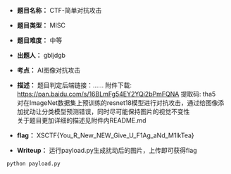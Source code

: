 * **题目名称：** CTF-简单对抗攻击

* **题目类型：** MISC

* **题目难度：** 中等

* **出题人：** gbljdgb

* **考点：**  AI图像对抗攻击

* **描述：**
题目判定后端链接：......
附件下载: https://pan.baidu.com/s/16BLmFg54EY2YQi2bPmFQNA 提取码: tha5  
对在ImageNet数据集上预训练的resnet18模型进行对抗攻击，通过给图像添加扰动让分类模型预测错误，同时尽可能保持图片的视觉不变性  
关于题目更加详细的描述见附件内README.md

* **flag：** XSCTF{You_R_New_NEW_Give_U_F1Ag_aNd_M1lkTea}

* **Writeup：**
运行payload.py生成扰动后的图片，上传即可获得flag
```python
python payload.py
```
